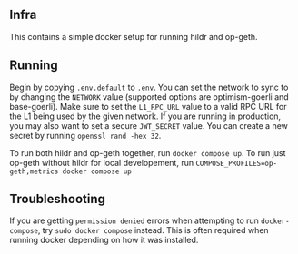 ## Infra

This contains a simple docker setup for running hildr and op-geth.

## Running

Begin by copying `.env.default` to `.env`. You can set the network to sync to by changing the `NETWORK` value (supported options are optimism-goerli and base-goerli). Make sure to set the `L1_RPC_URL` value to a valid RPC URL for the L1 being used by the given network. If you are running in production, you may also want to set a secure `JWT_SECRET` value. You can create a new secret by running `openssl rand -hex 32`.

To run both hildr and op-geth together, run `docker compose up`. To run just op-geth without hildr for local developement, run `COMPOSE_PROFILES=op-geth,metrics docker compose up`

## Troubleshooting
If you are getting `permission denied` errors when attempting to run `docker-compose`, try `sudo docker compose` instead. This is often required when running docker depending on how it was installed.
